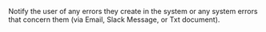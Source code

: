 Notify the user of any errors they create in the system or any system errors that concern them (via Email, Slack Message, or Txt document).
